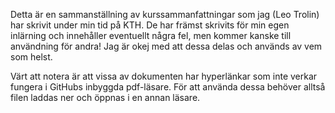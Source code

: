 Detta är en sammanställning av kurssammanfattningar som jag (Leo Trolin) har skrivit under min tid på KTH. De har främst skrivits för min egen inlärning och innehåller eventuellt några fel, men kommer kanske till användning för andra! Jag är okej med att dessa delas och används av vem som helst.

Värt att notera är att vissa av dokumenten har hyperlänkar som inte verkar fungera i GitHubs inbyggda pdf-läsare. För att använda dessa behöver alltså filen laddas ner och öppnas i en annan läsare.
